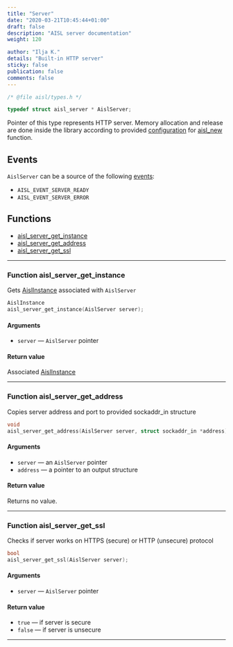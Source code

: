 ```yaml
---
title: "Server"
date: "2020-03-21T10:45:44+01:00"
draft: false
description: "AISL server documentation"
weight: 120

author: "Ilja K."
details: "Built-in HTTP server"
sticky: false
publication: false
comments: false
---
```


```c
/* @file aisl/types.h */

typedef struct aisl_server * AislServer;
```

Pointer of this type represents HTTP server. Memory allocation and release
are done inside the library according to provided [configuration](/aisl/handbook/configuration/)
for [aisl_new](/aisl/handbook/instance/#function-aisl_new) function.

## Events

`AislServer` can be a source of the following [events](/aisl/handbook/events-model/#type-aislevent):

*   `AISL_EVENT_SERVER_READY`
*   `AISL_EVENT_SERVER_ERROR`

## Functions

*   [aisl_server_get_instance](#function-aisl_server_get_instance)
*   [aisl_server_get_address](#function-aisl_server_get_address)
*   [aisl_server_get_ssl](#function-aisl_server_get_ssl)

---

### Function aisl\_server\_get\_instance

Gets [AislInstance](/aisl/handbook/instance/) associated with `AislServer`

```c
AislInstance
aisl_server_get_instance(AislServer server);
```

#### Arguments

*   `server` — `AislServer` pointer

#### Return value

Associated [AislInstance](/aisl/handbook/instance/)

---

### Function aisl\_server\_get\_address

Copies server address and port to provided sockaddr_in structure

```c
void
aisl_server_get_address(AislServer server, struct sockaddr_in *address);
```

#### Arguments

*   `server` — an `AislServer` pointer
*   `address` — a pointer to an output structure

#### Return value

Returns no value.

---

### Function aisl\_server\_get\_ssl

Checks if server works on HTTPS (secure) or HTTP (unsecure) protocol

```c
bool
aisl_server_get_ssl(AislServer server);
```

#### Arguments

*   `server` — `AislServer` pointer

#### Return value

*   `true` — if server is secure
*   `false` — if server is unsecure

---

